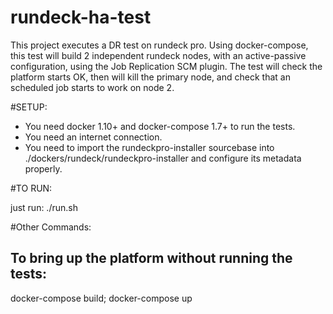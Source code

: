 # rundeck-ha-test

This project executes a DR test on rundeck pro.
Using docker-compose, this test will build 2 independent rundeck nodes, with an active-passive configuration, using the Job Replication SCM plugin.
The test will check the platform starts OK, then will kill the primary node, and check that an scheduled job starts to work on node 2.

#SETUP:

- You need docker 1.10+ and docker-compose 1.7+ to run the tests.
- You need an internet connection.
- You need to import the rundeckpro-installer sourcebase into ./dockers/rundeck/rundeckpro-installer and configure its metadata properly.

#TO RUN:

just run: ./run.sh


#Other Commands:

## To bring up the platform without running the tests:
docker-compose build; docker-compose up




